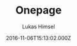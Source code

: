 ---
title: Onepage
github: 'https://github.com/lukas-h/onepage'
demo: 'http://himsel.me'
author: Lukas Himsel
ssg:
  - Jekyll
cms:
  - No Cms
date: 2016-11-06T15:13:02.000Z
github_branch: master
description: uncomplicated single-page jekyll blog theme
stale: false
disabled: true
disabled_reason: Demo URL not found
---